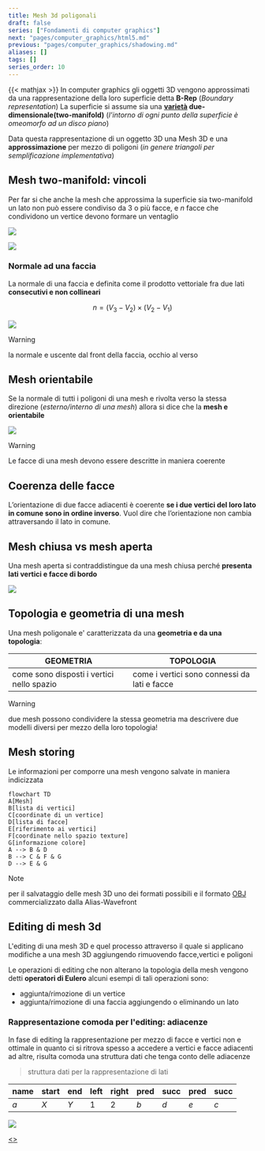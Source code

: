 ```yaml
---
title: Mesh 3d poligonali
draft: false
series: ["Fondamenti di computer graphics"]
next: "pages/computer_graphics/html5.md"
previous: "pages/computer_graphics/shadowing.md"
aliases: []
tags: []
series_order: 10
---
```


{{< mathjax >}}
In computer graphics gli oggetti 3D vengono approssimati da una rappresentazione della loro superficie detta **B-Rep** (*Boundary representation*)
La superficie si assume sia una **[varietà](https://it.wikipedia.org/wiki/Variet%C3%A0_(geometria)) due-dimensionale(two-manifold)** (*l’intorno di ogni punto della superficie è omeomorfo ad un disco piano*)

Data questa rappresentazione di un oggetto 3D una Mesh 3D e una **approssimazione** per mezzo di poligoni (*in genere triangoli per semplificazione implementativa*)

## Mesh two-manifold: vincoli

Per far si che anche la mesh che approssima la superficie sia two-manifold un lato non può essere condiviso da 3 o più facce, e $n$ facce che condividono un vertice devono formare un ventaglio

![](Pasted%20image%2020250102185820.png)

![](Pasted%20image%2020250102185829.png)

### Normale ad una faccia

La normale di una faccia e definita come il prodotto vettoriale fra due lati **consecutivi e non collineari**

$$
n= (V_3 - V_2)\times(V_2 - V_1)
$$

![](Pasted%20image%2020250102190013.png)

> [!WARNING]
> la normale e uscente dal front della faccia, occhio al verso

## Mesh orientabile

Se la normale di tutti i poligoni di una mesh e rivolta verso la stessa direzione (*esterno/interno di una mesh*) allora si dice che la **mesh e orientabile**

![](Pasted%20image%2020250102190226.png)

> [!WARNING]
> Le facce di una mesh devono essere descritte in maniera coerente

## Coerenza delle facce

L’orientazione di due facce adiacenti è coerente **se i due vertici del loro lato in comune sono in ordine inverso**. Vuol dire che l’orientazione non cambia attraversando il lato in comune.

## Mesh chiusa vs mesh aperta

Una mesh aperta si contraddistingue da una mesh chiusa perché **presenta lati vertici e facce di bordo**

![](Pasted%20image%2020250102191003.png)

## Topologia e geometria di una mesh

Una mesh poligonale e' caratterizzata da una **geometria e da una topologia**:

| GEOMETRIA                                     | TOPOLOGIA                                    |
| --------------------------------------------- | -------------------------------------------- |
| come sono disposti i vertici nello spazio<br> | come i vertici sono connessi da lati e facce |

> [!WARNING]
> due mesh possono condividere la stessa geometria ma descrivere due modelli diversi per mezzo della loro topologia!

## Mesh storing

Le informazioni per comporre una mesh vengono salvate in maniera indicizzata

```mermaid
flowchart TD
A[Mesh]
B[lista di vertici]
C[coordinate di un vertice]
D[lista di facce]
E[riferimento ai vertici]
F[coordinate nello spazio texture]
G[informazione colore]
A --> B & D
B --> C & F & G
D --> E & G
```

> [!NOTE]
> per il salvataggio delle mesh 3D uno dei formati possibili e il formato [OBJ](https://en.wikipedia.org/wiki/Wavefront_.obj_file) commercializzato dalla Alias-Wavefront

## Editing di mesh 3d

L'editing di una mesh 3D e quel processo attraverso il quale si applicano modifiche a una mesh 3D aggiungendo rimuovendo facce,vertici e poligoni

Le operazioni di editing che non alterano la topologia della mesh vengono detti **operatori di Eulero** alcuni esempi di tali operazioni sono:

- aggiunta/rimozione di un vertice
- aggiunta/rimozione di una faccia aggiungendo o eliminando un lato

### Rappresentazione comoda per l'editing: adiacenze

In fase di editing la rappresentazione per mezzo di facce e vertici non e ottimale in quanto ci si ritrova spesso a accedere a vertici e facce adiacenti ad altre, risulta comoda una struttura dati che tenga conto delle adiacenze

> struttura dati per la rappresentazione di lati

| name | start | end | left | right | pred | succ | pred | succ |
| ---- | ----- | --- | ---- | ----- | ---- | ---- | ---- | ---- |
| $a$  | $X$   | $Y$ | 1    | 2     | $b$  | $d$  | $e$  | $c$  |

![](Pasted%20image%2020250102194324.png)

[<](pages/computer_graphics/shadowing.md)[>](pages/computer_graphics/html5.md)
